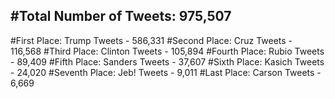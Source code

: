 #Total Number of Tweets: 975,507 
---
#First Place: Trump Tweets - 586,331
#Second Place: Cruz Tweets - 116,568
#Third Place: Clinton Tweets - 105,894
#Fourth Place: Rubio Tweets - 89,409
#Fifth Place: Sanders Tweets - 37,607
#Sixth Place: Kasich Tweets - 24,020
#Seventh Place: Jeb! Tweets - 9,011
#Last Place: Carson Tweets - 6,669
